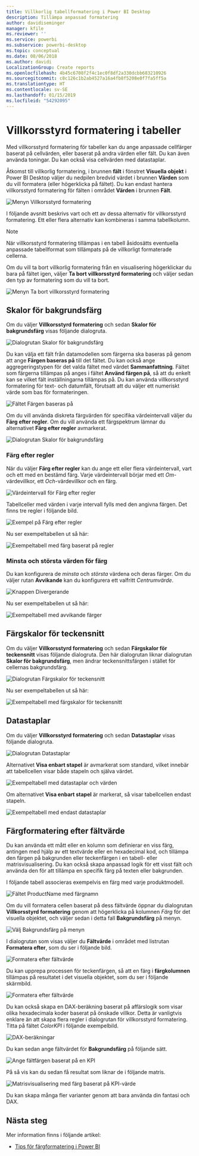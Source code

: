 ```yaml
---
title: Villkorlig tabellformatering i Power BI Desktop
description: Tillämpa anpassad formatering
author: davidiseminger
manager: kfile
ms.reviewer: ''
ms.service: powerbi
ms.subservice: powerbi-desktop
ms.topic: conceptual
ms.date: 08/06/2018
ms.author: davidi
LocalizationGroup: Create reports
ms.openlocfilehash: 4b45c6708f2f4c1ec0f8df2a330dcbb683210926
ms.sourcegitcommit: c8c126c1b2ab4527a16a4fb8f5208e0f7fa5ff5a
ms.translationtype: HT
ms.contentlocale: sv-SE
ms.lasthandoff: 01/15/2019
ms.locfileid: "54292095"
---
```

# <a name="conditional-formatting-in-tables"></a>Villkorsstyrd formatering i tabeller 
Med villkorsstyrd formatering för tabeller kan du ange anpassade cellfärger baserat på cellvärden, eller baserat på andra värden eller fält. Du kan även använda toningar. Du kan också visa cellvärden med datastaplar. 

Åtkomst till villkorlig formatering, i brunnen **fält** i fönstret **Visuella objekt** i Power BI Desktop väljer du nedpilen bredvid värdet i brunnen **Värden** som du vill formatera (eller högerklicka på fältet). Du kan endast hantera villkorsstyrd formatering för fälten i området **Värden** i brunnen **Fält**.

![Menyn Villkorsstyrd formatering](media/desktop-conditional-table-formatting/table-formatting-0-popup-menu.png)

I följande avsnitt beskrivs vart och ett av dessa alternativ för villkorsstyrd formatering. Ett eller flera alternativ kan kombineras i samma tabellkolumn.

> [!NOTE]
> När villkorsstyrd formatering tillämpas i en tabell åsidosätts eventuella anpassade tabellformat som tillämpats på de villkorligt formaterade cellerna.

Om du vill ta bort villkorlig formatering från en visualisering högerklickar du bara på fältet igen, väljer **Ta bort villkorsstyrd formatering** och väljer sedan den typ av formatering som du vill ta bort.

![Menyn Ta bort villkorsstyrd formatering](media/desktop-conditional-table-formatting/table-formatting-1-remove.png)

## <a name="background-color-scales"></a>Skalor för bakgrundsfärg

Om du väljer **Villkorsstyrd formatering** och sedan **Skalor för bakgrundsfärg** visas följande dialogruta.

![Dialogrutan Skalor för bakgrundsfärg](media/desktop-conditional-table-formatting/table-formatting-1-default-dialog.png)

Du kan välja ett fält från datamodellen som färgerna ska baseras på genom att ange **Färgen baseras på** till det fältet. Du kan också ange aggregeringstypen för det valda fältet med värdet **Sammanfattning**. Fältet som färgerna tillämpas på anges i fältet **Använd färgen på**, så att du enkelt kan se vilket fält inställningarna tillämpas på. Du kan använda villkorsstyrd formatering för text- och datumfält, förutsatt att du väljer ett numeriskt värde som bas för formateringen.

![Fältet Färgen baseras på](media/desktop-conditional-table-formatting/table-formatting-1-apply-color-to.png)

Om du vill använda diskreta färgvärden för specifika värdeintervall väljer du **Färg efter regler**. Om du vill använda ett färgspektrum lämnar du alternativet **Färg efter regler** avmarkerat. 

![Dialogrutan Skalor för bakgrundsfärg](media/desktop-conditional-table-formatting/table-formatting-1-color-by-rules-dialog.png)

### <a name="color-by-rules"></a>Färg efter regler

När du väljer **Färg efter regler** kan du ange ett eller flera värdeintervall, vart och ett med en bestämd färg.  Varje värdeintervall börjar med ett *Om*-värdevillkor, ett *Och*-värdevillkor och en färg.

![Värdeintervall för Färg efter regler](media/desktop-conditional-table-formatting/table-formatting-1-color-by-rules-if-value.png)

Tabellceller med värden i varje intervall fylls med den angivna färgen. Det finns tre regler i följande bild.

![Exempel på Färg efter regler](media/desktop-conditional-table-formatting/table-formatting-1-color-by-rules.png)

Nu ser exempeltabellen ut så här:

![Exempeltabell med färg baserat på regler](media/desktop-conditional-table-formatting/table-formatting-1-color-by-rules-table.png)


### <a name="color-minimum-to-maximum"></a>Minsta och största värden för färg

Du kan konfigurera de *minsta* och *största* värdena och deras färger. Om du väljer rutan **Avvikande** kan du konfigurera ett valfritt *Centrumvärde*.

![Knappen Divergerande](media/desktop-conditional-table-formatting/table-formatting-1-diverging.png)

Nu ser exempeltabellen ut så här:

![Exempeltabell med avvikande färger](media/desktop-conditional-table-formatting/table-formatting-1-diverging-table.png)

## <a name="font-color-scales"></a>Färgskalor för teckensnitt

Om du väljer **Villkorsstyrd formatering** och sedan **Färgskalor för teckensnitt** visas följande dialogruta. Den här dialogrutan liknar dialogrutan **Skalor för bakgrundsfärg**, men ändrar teckensnittsfärgen i stället för cellernas bakgrundsfärg.

![Dialogrutan Färgskalor för teckensnitt](media/desktop-conditional-table-formatting/table-formatting-2-diverging.png)

Nu ser exempeltabellen ut så här:

![Exempeltabell med färgskalor för teckensnitt](media/desktop-conditional-table-formatting/table-formatting-2-table.png)

## <a name="data-bars"></a>Datastaplar

Om du väljer **Villkorsstyrd formatering** och sedan **Datastaplar** visas följande dialogruta. 

![Dialogrutan Datastaplar](media/desktop-conditional-table-formatting/table-formatting-3-default.png)

Alternativet **Visa enbart stapel** är avmarkerat som standard, vilket innebär att tabellcellen visar både stapeln och själva värdet.

![Exempeltabell med datastaplar och värden](media/desktop-conditional-table-formatting/table-formatting-3-default-table.png)

Om alternativet **Visa enbart stapel** är markerat, så visar tabellcellen endast stapeln.

![Exempeltabell med endast datastaplar](media/desktop-conditional-table-formatting/table-formatting-3-default-table-bars.png)

## <a name="color-formatting-by-field-value"></a>Färgformatering efter fältvärde

Du kan använda ett mått eller en kolumn som definierar en viss färg, antingen med hjälp av ett textvärde eller en hexadecimal kod, och tillämpa den färgen på bakgrunden eller teckenfärgen i en tabell- eller matrisvisualisering. Du kan också skapa anpassad logik för ett visst fält och använda den för att tillämpa en specifik färg på texten eller bakgrunden.

I följande tabell associeras exempelvis en färg med varje produktmodell. 

![Fältet ProductName med färgnamn](media/desktop-conditional-table-formatting/conditional-table-formatting_01.png)

Om du vill formatera cellen baserat på dess fältvärde öppnar du dialogrutan **Villkorsstyrd formatering** genom att högerklicka på kolumnen *Färg* för det visuella objektet, och väljer sedan i detta fall **Bakgrundsfärg** på menyn. 

![Välj Bakgrundsfärg på menyn](media/desktop-conditional-table-formatting/conditional-table-formatting_02.png)

I dialogrutan som visas väljer du **Fältvärde** i området med listrutan **Formatera efter**, som du ser i följande bild.

![Formatera efter fältvärde](media/desktop-conditional-table-formatting/conditional-table-formatting_03.png)

Du kan upprepa processen för teckenfärgen, så att en färg i **färgkolumnen** tillämpas på resultatet i det visuella objektet, som du ser i följande skärmbild.

![Formatera efter fältvärde](media/desktop-conditional-table-formatting/conditional-table-formatting_04.png)

Du kan också skapa en DAX-beräkning baserat på affärslogik som visar olika hexadecimala koder baserat på önskade villkor. Detta är vanligtvis enklare än att skapa flera regler i dialogrutan för villkorsstyrd formatering. Titta på fältet *ColorKPI* i följande exempelbild.

![DAX-beräkningar](media/desktop-conditional-table-formatting/conditional-table-formatting_05.png)

Du kan sedan ange fältvärdet för **Bakgrundsfärg** på följande sätt.

![Ange fältfärgen baserat på en KPI](media/desktop-conditional-table-formatting/conditional-table-formatting_06.png)

På så vis kan du sedan få resultat som liknar de i följande matris.

![Matrisvisualisering med färg baserat på KPI-värde](media/desktop-conditional-table-formatting/conditional-table-formatting_07.png)

Du kan skapa många fler varianter genom att bara använda din fantasi och DAX.

## <a name="next-steps"></a>Nästa steg
Mer information finns i följande artikel:  

* [Tips för färgformatering i Power BI](visuals/service-tips-and-tricks-for-color-formatting.md)  

